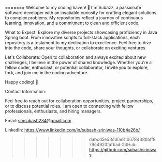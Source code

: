 =======
Welcome to my coding haven! 👋 I'm Subazz, a passionate software developer with an insatiable curiosity for crafting elegant solutions to complex problems. My repositories reflect a journey of continuous learning, innovation, and a commitment to clean and efficient code.

What to Expect:
Explore my diverse projects showcasing proficiency in Java Spring boot. From innovative scripts to full-stack applications, each repository is a testament to my dedication to excellence. Feel free to dive into the code, share your thoughts, or collaborate on exciting ventures.

Let's Collaborate:
Open to collaboration and always excited about new challenges, I believe in the power of shared knowledge. Whether you're a fellow coder, enthusiast, or potential collaborator, I invite you to explore, fork, and join me in the coding adventure.

Happy coding! 🚀

Contact Information:

Feel free to reach out for collaboration opportunities, project partnerships, or to discuss potential roles. I am open to connecting with fellow professionals, enthusiasts, and hiring managers.

Email: smsubash234@gmail.com

LinkedIn: https://www.linkedin.com/in/subash-sriniwas-110b4a26b/

>>>>>>> dabcd5e53d30e31d6784380bff879c4920fafbad
GitHub: https://github.com/subashsriniwas

